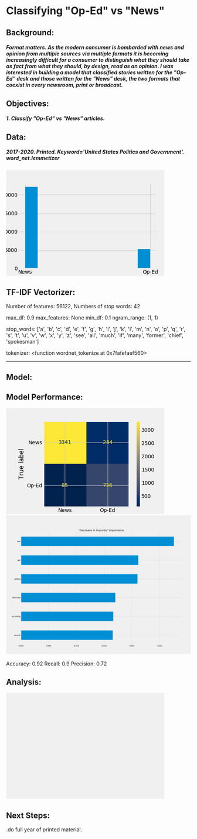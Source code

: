 # Classifying "Op-Ed" vs "News"

## Background:

##### Format matters. As the modern consumer is bombarded with news and opinion from multiple sources via multiple formats it is becoming increasingly difficult for a consumer to distinguish what they should take as fact from what they should, by design, read as an opinion. I was interested in building a model that classified stories written for the "Op-Ed" desk and those written for the "News" desk, the two formats that coexist in every newsroom, print or broadcast.

## Objectives:

##### 1. Classify "Op-Ed" vs "News" articles.


## Data:

##### 2017-2020. Printed. Keyword='United States Politics and Government'. word_net.lemmetizer

![Number of Op-Ed and News articles](img/oped_news_hist.png)

## TF-IDF Vectorizer:

Number of features: 56122, Numbers of stop words: 42

max_df: 0.9
max_features: None
min_df: 0.1
ngram_range: (1, 1)

stop_words: ['a', 'b', 'c', 'd', 'e', 'f', 'g', 'h', 'i', 'j', 'k', 'l', 'm', 'n', 'o', 'p', 'q', 'r', 's', 't', 'u', 'v', 'w', 'x', 'y', 'z', 'see', 'all', 'much', 'if', 'many', 'former', 'chief', 'spokesman']


tokenizer: <function wordnet_tokenize at 0x7fafefaef560>


---
## Model:


## Model Performance: 

![Confusion Matrix](img/confusion_matrix.png)
![Important Features](img/feature_imporance.png)

Accuracy: 0.92
Recall: 0.9
Precision: 0.72

## Analysis:

![Word Disribution](img/word_dist.png)



## Next Steps:
.do full year of printed material.

